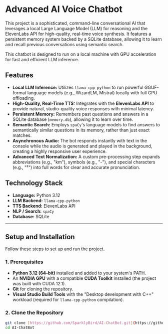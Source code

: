 # Advanced AI Voice Chatbot

This project is a sophisticated, command-line conversational AI that leverages a local Large Language Model (LLM) for reasoning and the ElevenLabs API for high-quality, real-time voice synthesis. It features a persistent memory system backed by a SQLite database, allowing it to learn and recall previous conversations using semantic search.

This chatbot is designed to run on a local machine with GPU acceleration for fast and efficient LLM inference.

## Features

-   **Local LLM Inference:** Utilizes `llama-cpp-python` to run powerful GGUF-format language models (e.g., WizardLM, Mistral) locally with full GPU offloading.
-   **High-Quality, Real-Time TTS:** Integrates with the **ElevenLabs API** to provide natural, studio-quality voice responses with minimal latency.
-   **Persistent Memory:** Remembers past questions and answers in a SQLite database (`memory.db`), allowing it to learn over time.
-   **Semantic Search:** Employs `spaCy`'s language models to find answers to semantically similar questions in its memory, rather than just exact matches.
-   **Asynchronous Audio:** The bot responds instantly with text in the console while the audio is generated and played in the background, creating a highly responsive user experience.
-   **Advanced Text Normalization:** A custom pre-processing step expands abbreviations (e.g., "km"), symbols (e.g., "-"), and special characters (e.g., "²") into full words for clear and accurate pronunciation.

## Technology Stack

-   **Language:** Python 3.12
-   **LLM Backend:** `llama-cpp-python`
-   **TTS Backend:** ElevenLabs API
-   **NLP / Search:** `spaCy`
-   **Database:** SQLite

---

## Setup and Installation

Follow these steps to set up and run the project.

### 1. Prerequisites

-   **Python 3.12 (64-bit)** installed and added to your system's PATH.
-   An **NVIDIA GPU** with a compatible **CUDA Toolkit** installed (the project was built with CUDA 12.1).
-   **Git** for cloning the repository.
-   **Visual Studio Build Tools** with the "Desktop development with C++" workload (required for `llama-cpp-python` compilation).

### 2. Clone the Repository
```bash
git clone [https://github.com/SparklyBird/AI-ChatBot.git](https://github.com/SparklyBird/AI-ChatBot.git)
cd AI-ChatBot